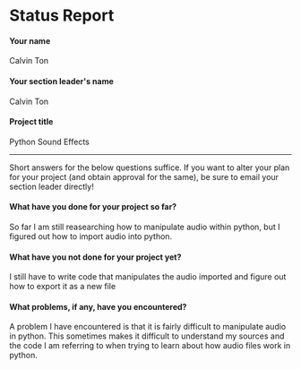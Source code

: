 # Status Report

#### Your name

Calvin Ton

#### Your section leader's name

Calvin Ton

#### Project title

Python Sound Effects

***

Short answers for the below questions suffice. If you want to alter your plan for your project (and obtain approval for the same), be sure to email your section leader directly!

#### What have you done for your project so far?

So far I am still reasearching how to manipulate audio within python, but I figured out how to import audio into python.

#### What have you not done for your project yet?

I still have to write code that manipulates the audio imported and figure out how to export it as a new file

#### What problems, if any, have you encountered?

A problem I have encountered is that it is fairly difficult to manipulate audio in python. This sometimes makes it difficult to understand my sources and the code I am referring to when trying to learn about how audio files work in python.   

